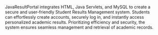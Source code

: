 JavaResultPortal integrates HTML, Java Servlets, and MySQL to create a secure and user-friendly Student Results Management system. Students can effortlessly create accounts, securely log in, and instantly access personalized academic results. Prioritizing efficiency and security, the system ensures seamless management and retrieval of academic records.
